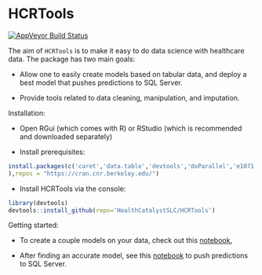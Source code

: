 # HCRTools

[![AppVeyor Build Status](https://ci.appveyor.com/api/projects/status/guud9xoxk62rdngr?svg=true)](https://ci.appveyor.com/project/levithatcher/hcrtools/branch/master)
 

The aim of `HCRTools` is to make it easy to do data science with healthcare 
data. The package has two main goals:

-  Allow one to easily create models based on tabular data, and deploy a best
model that pushes predictions to SQL Server.

-  Provide tools related to data cleaning, manipulation, and imputation.

Installation:

- Open RGui (which comes with R) or RStudio (which is recommended and downloaded separately)

- Install prerequisites:
```R
install.packages(c('caret','data.table','devtools','doParallel','e1071','grpreg','lme4','lubridate','pROC','R6','ranger','ROCR','RODBC'
),repos = "https://cran.cnr.berkeley.edu/")
```

- Install HCRTools via the console: 

```R 
library(devtools)
devtools::install_github(repo='HealthCatalystSLC/HCRTools')
```

Getting started:

- To create a couple models on your data, check out this [notebook.](inst/notebooks/HCRToolsExample1.ipynb)

- After finding an accurate model, see this [notebook](inst/notebooks/HCRToolsExample2.ipynb) to push predictions to SQL Server.
